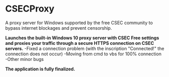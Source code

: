 # CSECProxy
A proxy server for Windows supported by the free CSEC community to bypass internet blockages and prevent censorship.

**Launches the built-in Windows 10 proxy server with CSEC Free settings and proxies your traffic through a secure HTTPS connection on CSEC servers.**
-Fixed a connection problem (with the inscription "Connected!" the connection does not occur)
-Moving from cmd to vbs for 100% connection
-Other minor bugs

**The application is fully finalized.**
